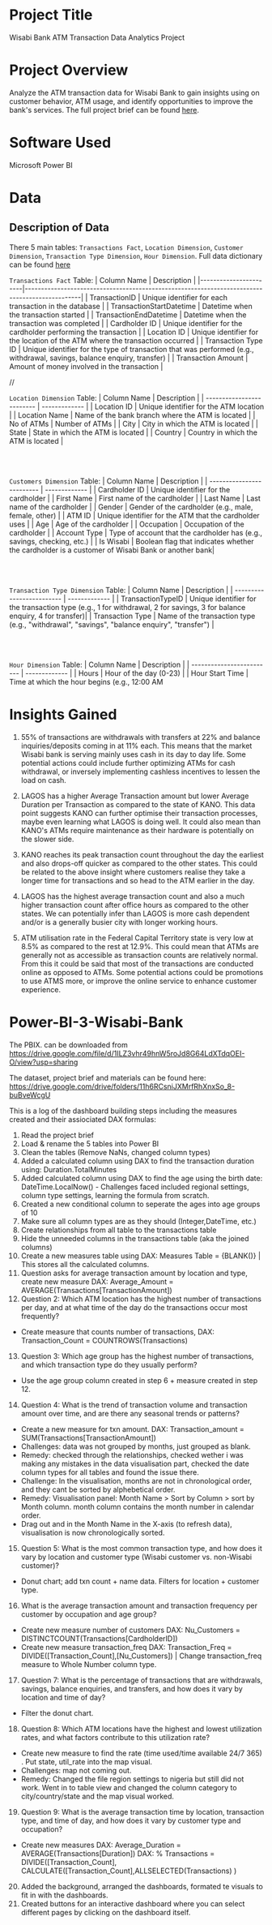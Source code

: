 # Project Title
Wisabi Bank ATM Transaction Data Analytics Project

# Project Overview
Analyze the ATM transaction data for Wisabi Bank to gain insights using on customer behavior, ATM usage, and identify opportunities to improve the bank's services. The full project brief can be found [here](https://docs.google.com/document/d/1ZXkMXSi63byaGLC22zwnGGwwbPSd8e9z/edit).

# Software Used
Microsoft Power BI

# Data
## Description of Data
There 5 main tables: `Transactions Fact`, `Location Dimension`, `Customer Dimension`, `Transaction Type Dimension`, `Hour Dimension`. Full data dictionary can be found [here](https://docs.google.com/spreadsheets/d/1hgZ8GiAymaU94aAiStWcULTrAiiOROSA/edit#gid=1326132389)

`Transactions Fact` Table:
| Column Name           | Description                                                                                   |
|-----------------------|-----------------------------------------------------------------------------------------------|
| TransactionID         | Unique identifier for each transaction in the database                                        |
| TransactionStartDatetime | Datetime when the transaction started                                                     |
| TransactionEndDatetime   | Datetime when the transaction was completed                                                |
|  Cardholder ID         | Unique identifier for the cardholder performing the transaction                              |
| Location ID           | Unique identifier for the location of the ATM where the transaction occurred                |
| Transaction Type ID   | Unique identifier for the type of transaction that was performed (e.g., withdrawal, savings, balance enquiry, transfer) |
| Transaction Amount    | Amount of money involved in the transaction                                                  |

//

`Location Dimension` Table:
| Column Name               | Description |
| ------------------------- | ------------- |
| Location ID           | Unique identifier for the ATM location                                                       |
| Location Name         | Name of the bank branch where the ATM is located                                              |
| No of ATMs            | Number of ATMs                                                                                |
| City                  | City in which the ATM is located                                                               |
| State                 | State in which the ATM is located                                                              |
| Country               | Country in which the ATM is located                                                            |

<br/><br/>

`Customers Dimension` Table:
| Column Name               | Description |
| ------------------------- | ------------- |
| Cardholder ID         | Unique identifier for the cardholder                                                           |
| First Name            | First name of the cardholder                                                                   |
| Last Name             | Last name of the cardholder                                                                    |
| Gender                | Gender of the cardholder (e.g., male, female, other)                                            |
| ATM ID                | Unique identifier for the ATM that the cardholder uses                                         |
| Age                   | Age of the cardholder                                                                          |
| Occupation            | Occupation of the cardholder                                                                   |
| Account Type          | Type of account that the cardholder has (e.g., savings, checking, etc.)                       |
| Is Wisabi             | Boolean flag that indicates whether the cardholder is a customer of Wisabi Bank or another bank|

<br/><br/>

`Transaction Type Dimension` Table:
| Column Name               | Description |
| ------------------------- | ------------- |
| TransactionTypeID  | Unique identifier for the transaction type (e.g., 1 for withdrawal, 2 for savings, 3 for balance enquiry, 4 for transfer)|
| Transaction Type   | Name of the transaction type (e.g., "withdrawal", "savings", "balance enquiry", "transfer")   |

<br/><br/>

`Hour Dimension` Table:
| Column Name               | Description |
| ------------------------- | ------------- |
| Hours                 | Hour of the day (0-23) |
| Hour Start Time       | Time at which the hour begins (e.g., 12:00 AM


# Insights Gained

1. 55% of transactions are withdrawals with transfers at 22% and balance inquiries/deposits coming in at 11% each. 
   This means that the market Wisabi bank is serving mainly uses cash in its day to day life. 
   Some potential actions could include further optimizing ATMs for cash withdrawal, or inversely implementing cashless incentives to lessen the load on cash.

2. LAGOS has a higher Average Transaction amount but lower Average Duration per Transaction as compared to the state of KANO.
   This data point suggests KANO can further optimise their transaction processes, maybe even learning what LAGOS is doing well.
   It could also mean than KANO's ATMs require maintenance as their hardware is potentially on the slower side. 

3. KANO reaches its peak transaction count throughout the day the earliest and also drops-off quicker as compared to the other states.
   This could be related to the above insight where customers realise they take a longer time for transactions and so head to the ATM earlier in the day.

4. LAGOS has the highest average transaction count and also a much higher transaction count after office hours as compared to the other states.
   We can potentially infer than LAGOS is more cash dependent and/or is a generally busier city with longer working hours.

5. ATM utilisation rate in the Federal Capital Territory state is very low at 8.5% as compared to the rest at 12.9%. 
   This could mean that ATMs are generally not as accessible as transaction counts are relatively normal. 
   From this it could be said that most of the transactions are conducted online as opposed to ATMs.
   Some potential actions could be promotions to use ATMS more, or improve the online service to enhance customer experience.

# Power-BI-3-Wisabi-Bank
The PBIX. can be downloaded from
https://drive.google.com/file/d/1ILZ3vhr49hnW5roJd8G64LdXTdqOEI-O/view?usp=sharing

The dataset, project brief and materials can be found here:
https://drive.google.com/drive/folders/11h6RCsniJXMrfRhXnxSo_8-buBveWcgU

This is a log of the dashboard building steps including the measures created and their assiociated DAX formulas:

1. Read the project brief
2. Load & rename the 5 tables into Power BI
3. Clean the tables (Remove NaNs, changed column types)
4. Added a calculated column using DAX to find the transaction duration using: Duration.TotalMinutes
5. Added calculated column using DAX to find the age using the birth date: DateTime.LocalNow() - Challenges faced included regional settings, column type settings, learning the formula from scratch.
6. Created a new conditional column to seperate the ages into age groups of 10 
7. Make sure all column types are as they should (Integer,DateTime, etc.)
8. Create relationships from all table to the transactions table 
9. Hide the unneeded columns in the transactions table (aka the joined columns)
10. Create a new measures table using DAX: Measures Table = {BLANK()} | This stores all the calculated columns.
11. Question asks for average transaction amount by location and type, create new measure DAX: Average_Amount = AVERAGE(Transactions[TransactionAmount])
12. Question 2: Which ATM location has the highest number of transactions per day, and at what time of the day do the transactions occur most frequently?
- Create measure that counts number of transactions, DAX: Transaction_Count = COUNTROWS(Transactions)
13. Question 3: Which age group has the highest number of transactions, and which transaction type do they usually perform? 
- Use the age group column created in step 6 + measure created in step 12. 
14. Question 4: What is the trend of transaction volume and transaction amount over time, and are there any seasonal trends or patterns?
- Create a new measure for txn amount. DAX: Transaction_amount = SUM(Transactions[TransactionAmount]) 
- Challenges: data was not grouped by months, just grouped as blank. 
- Remedy: checked through the relationships, checked wether i was making any mistakes in the data visualisation part, checked the date column types for all tables and found the issue there. 
- Challenge: In the visualisation, months are not in chronological order, and they cant be sorted by alphebetical order. 
- Remedy: Visualisation panel: Month Name > Sort by Column > sort by Month column. month column contains the month number in calendar order. 
- Drag out and in the Month Name in the X-axis (to refresh data), visualisation is now chronologically sorted. 
15. Question 5: What is the most common transaction type, and how does it vary by location and customer type (Wisabi customer vs. non-Wisabi customer)?
- Donut chart; add txn count + name data. Filters for location + customer type. 
16. What is the average transaction amount and transaction frequency per customer by occupation and age group? 
- Create new measure number of customers DAX: Nu_Customers = DISTINCTCOUNT(Transactions[CardholderID]) 
- Create new measure transaction_freq DAX: Transaction_Freq = DIVIDE([Transaction_Count],[Nu_Customers]) | Change transaction_freq measure to Whole Number column type. 
17. Question 7: What is the percentage of transactions that are withdrawals, savings, balance enquiries, and transfers, and how does it vary by location and time of day?  
- Filter the donut chart.	
18. Question 8: Which ATM locations have the highest and lowest utilization rates, and what factors contribute to this utilization rate?
- Create new measure to find the rate (time used/time available 24/7 365) . Put state, util_rate into the map visual.
- Challenges: map not coming out. 
- Remedy: Changed the file region settings to nigeria but still did not work. Went in to table view and changed the column category to city/country/state and the map visual worked.  
19. Question 9: What is the average transaction time by location, transaction type, and time of day, and how does it vary by customer type and occupation? 
- Create new measures DAX: Average_Duration = AVERAGE(Transactions[Duration]) 
DAX:  % Transactions = DIVIDE([Transaction_Count], CALCULATE([Transaction_Count],ALLSELECTED(Transactions) )  
20. Added the background, arranged the dashboards, formated te visuals to fit in with the dashboards.
21. Created buttons for an interactive dashboard where you can select different pages by clicking on the dashboard itself.
